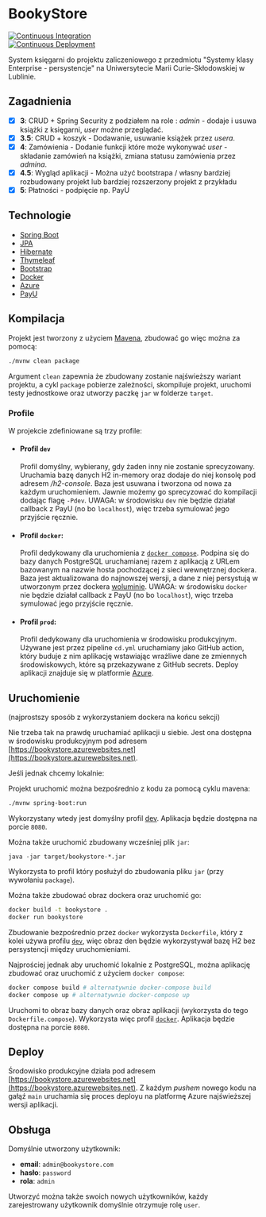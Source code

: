 # BookyStore

[![Continuous Integration](https://github.com/mMosiur/bookystore/actions/workflows/ci.yml/badge.svg)](https://github.com/mMosiur/bookystore/actions/workflows/ci.yml) \
[![Continuous Deployment](https://github.com/mMosiur/bookystore/actions/workflows/cd.yml/badge.svg)](https://github.com/mMosiur/bookystore/actions/workflows/cd.yml)

System księgarni do projektu zaliczeniowego z przedmiotu "Systemy klasy Enterprise - persystencje" na Uniwersytecie Marii Curie-Skłodowskiej w Lublinie.

## Zagadnienia

- [x] **3**: CRUD + Spring Security z podziałem na role : *admin* - dodaje i usuwa książki z księgarni, *user* możne przeglądać.
- [x] **3.5**: CRUD + koszyk - Dodawanie, usuwanie książek przez *usera*.
- [x] **4**: Zamówienia - Dodanie funkcji które może wykonywać *user* - składanie zamówień na książki, zmiana statusu zamówienia przez *admina*.
- [x] **4.5**: Wygląd aplikacji - Można użyć bootstrapa / własny bardziej rozbudowany projekt lub bardziej rozszerzony projekt z przykładu
- [x] **5**: Płatności - podpięcie np. PayU

## Technologie

- [Spring Boot](https://spring.io/projects/spring-boot)
- [JPA](https://spring.io/projects/spring-data-jpa)
- [Hibernate](https://hibernate.org/)
- [Thymeleaf](https://www.thymeleaf.org/)
- [Bootstrap](https://getbootstrap.com/)
- [Docker](https://www.docker.com/)
- [Azure](https://azure.microsoft.com/pl-pl/)
- [PayU](https://developers.payu.com/pl/overview.html)

## Kompilacja

Projekt jest tworzony z użyciem [Mavena](https://maven.apache.org/), zbudować go więc można za pomocą:

``` bash
./mvnw clean package
```

Argument `clean` zapewnia że zbudowany zostanie najświeższy wariant projektu, a cykl `package` pobierze zależności,
skompiluje projekt, uruchomi testy jednostkowe oraz utworzy paczkę `jar` w folderze `target`.

### Profile

W projekcie zdefiniowane są trzy profile:

- #### Profil `dev`
  
  Profil domyślny, wybierany, gdy żaden inny nie zostanie sprecyzowany.
  Uruchamia bazę danych H2 in-memory oraz dodaje do niej konsolę pod adresem */h2-console*.
  Baza jest usuwana i tworzona od nowa za każdym uruchomieniem.
  Jawnie możemy go sprecyzować do kompilacji dodając flagę `-Pdev`.
  UWAGA: w środowisku `dev` nie będzie działał callback z PayU (no bo `localhost`),
  więc trzeba symulować jego przyjście ręcznie.

- #### Profil `docker`:

  Profil dedykowany dla uruchomienia z [`docker compose`](https://docs.docker.com/compose/).
  Podpina się do bazy danych PostgreSQL uruchamianej razem z aplikacją z URLem bazowanym
  na nazwie hosta pochodzącej z sieci wewnętrznej dockera.
  Baza jest aktualizowana do najnowszej wersji, a dane z niej persystują w utworzonym przez
  dockera [woluminie](https://docs.docker.com/storage/volumes/).
  UWAGA: w środowisku `docker` nie będzie działał callback z PayU (no bo `localhost`),
  więc trzeba symulować jego przyjście ręcznie.

- #### Profil `prod`:

  Profil dedykowany dla uruchomienia w środowisku produkcyjnym.
  Używane jest przez pipeline `cd.yml` uruchamiany jako GitHub action,
  który buduje z nim aplikację wstawiając wrażliwe dane ze zmiennych środowiskowych,
  które są przekazywane z GitHub secrets. Deploy aplikacji znajduje się w platformie [Azure](https://azure.microsoft.com/pl-pl/).

## Uruchomienie

(najprostszy sposób z wykorzystaniem dockera na końcu sekcji)

Nie trzeba tak na prawdę uruchamiać aplikacji u siebie.
Jest ona dostępna w środowisku produkcyjnym pod adresem
[https://bookystore.azurewebsites.net](https://bookystore.azurewebsites.net).

Jeśli jednak chcemy lokalnie:

Projekt uruchomić można bezpośrednio z kodu za pomocą cyklu mavena:

``` bash
./mvnw spring-boot:run
```

Wykorzystany wtedy jest domyślny profil [dev](#profil-dev).
Aplikacja będzie dostępna na porcie `8080`.

Można także uruchomić zbudowany wcześniej plik `jar`:

```
java -jar target/bookystore-*.jar
```

Wykorzysta to profil który posłużył do zbudowania pliku `jar` (przy wywołaniu `package`).

Można także zbudować obraz dockera oraz uruchomić go:

``` bash
docker build -t bookystore .
docker run bookystore
```

Zbudowanie bezpośrednio przez `docker` wykorzysta `Dockerfile`, który z kolei używa profilu [`dev`](#profil-dev),
więc obraz den będzie wykorzystywał bazę H2 bez persystencji między uruchomieniami.

Najprościej jednak aby uruchomić lokalnie z PostgreSQL,
można aplikację zbudować oraz uruchomić z użyciem `docker compose`:

``` bash
docker compose build # alternatywnie docker-compose build
docker compose up # alternatywnie docker-compose up
```

Uruchomi to obraz bazy danych oraz obraz aplikacji (wykorzysta do tego `Dockerfile.compose`).
Wykorzysta więc profil [`docker`](#profil-docker).
Aplikacja będzie dostępna na porcie `8080`.

## Deploy

Środowisko produkcyjne działa pod adresem [https://bookystore.azurewebsites.net](https://bookystore.azurewebsites.net).
Z każdym *pushem* nowego kodu na gałąź `main` uruchamia się proces deployu na platformę Azure najświeższej wersji aplikacji.

## Obsługa

Domyślnie utworzony użytkownik:

- **email**: `admin@bookystore.com`
- **hasło**: `password`
- **rola**: `admin`

Utworzyć można także swoich nowych użytkowników,
każdy zarejestrowany użytkownik domyślnie otrzymuje rolę `user`.
